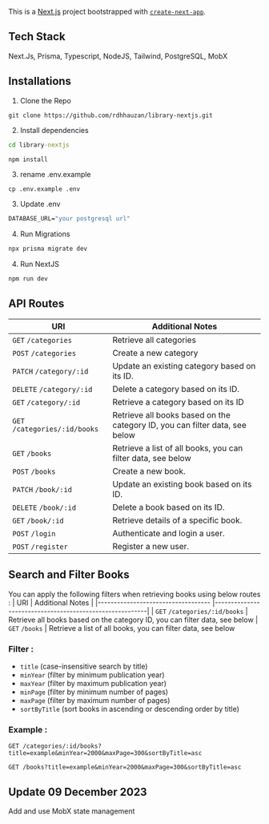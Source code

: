 This is a [Next.js](https://nextjs.org/) project bootstrapped with [`create-next-app`](https://github.com/vercel/next.js/tree/canary/packages/create-next-app).

## Tech Stack
Next.Js, Prisma, Typescript, NodeJS, Tailwind, PostgreSQL, MobX

## Installations

1. Clone the Repo 
```git
git clone https://github.com/rdhhauzan/library-nextjs.git
```

2. Install dependencies
```cmd
cd library-nextjs
```
```npm
npm install
```

3. rename .env.example 
```cmd
cp .env.example .env
```

3. Update .env
```cmd
DATABASE_URL="your postgresql url"
```

4. Run Migrations
```cmd
npx prisma migrate dev
```

4. Run NextJS
```cmd
npm run dev
```

## API Routes

|  URI                               | Additional Notes                                                  |
|----------------------------------- |---------------------------------------------------------|
| `GET`     `/categories`            | Retrieve all categories
| `POST`    `/categories`            | Create a new category
| `PATCH`   `/category/:id`          | Update an existing category based on its ID.
| `DELETE`  `/category/:id`          | Delete a category based on its ID.
| `GET`     `/category/:id`          | Retrieve a category based on its ID
| `GET`     `/categories/:id/books`  | Retrieve all books based on the category ID, you can filter data, see below
| `GET`     `/books`                 | Retrieve a list of all books, you can filter data, see below
| `POST`    `/books`                 | Create a new book.
| `PATCH`   `/book/:id`              | Update an existing book based on its ID.
| `DELETE`  `/book/:id`              | Delete a book based on its ID.
| `GET`     `/book/:id`              | Retrieve details of a specific book.
| `POST`    `/login`                 | Authenticate and login a user.
| `POST`    `/register`              | Register a new user.

## Search and Filter Books
You can apply the following filters when retrieving books using below routes :
|  URI                               | Additional Notes                                                  |
|----------------------------------- |---------------------------------------------------------|
| `GET`     `/categories/:id/books`  | Retrieve all books based on the category ID, you can filter data, see below
| `GET`     `/books`                 | Retrieve a list of all books, you can filter data, see below

### Filter :
- `title` (case-insensitive search by title)
- `minYear` (filter by minimum publication year)
- `maxYear` (filter by maximum publication year)
- `minPage` (filter by minimum number of pages)
- `maxPage` (filter by maximum number of pages)
- `sortByTitle` (sort books in ascending or descending order by title)

### Example :
```url
GET /categories/:id/books?title=example&minYear=2000&maxPage=300&sortByTitle=asc
```
```url
GET /books?title=example&minYear=2000&maxPage=300&sortByTitle=asc
```
## Update 09 December 2023
Add and use MobX state management
